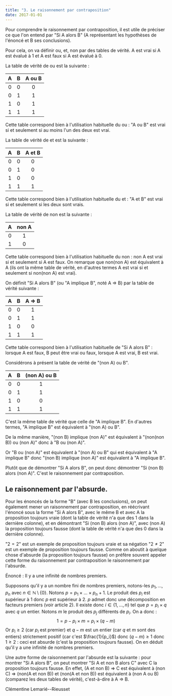 ```yaml
---
title: "3. Le raisonnement par contraposition"
date: 2017-01-01
---
```


Pour comprendre le raisonnement par contraposition, il est utile de préciser ce que l'on entend par "Si A alors B" (A représentant les hypothèses de l'énoncé et B ses conclusions).

Pour cela, on va définir ou, et, non par des tables de vérité. A est vrai si A est évalué à 1 et A est faux si A est évalué à 0.

La table de vérité de ou est la suivante :

| A  | B  | A ou B |
|:--:|:--:|:------:|
| 0  | 0  | 0      |
| 0  | 1  |   1    |
| 1  | 0  |    1   |
| 1  | 1  |    1   |

Cette table correspond bien à l'utilisation habituelle du ou : "A ou B" est vrai si et seulement si au moins l'un des deux est vrai.

La table de vérité de et est la suivante :

| A  | B  | A et B |
|:--:|:--:|:------:|
| 0  | 0  | 0      |
| 0  | 1  |   0    |
| 1  | 0  |    0   |
| 1  | 1  |    1   |


Cette table correspond bien à l'utilisation habituelle du et : "A et B" est vrai si et seulement si les deux sont vrais.

La table de vérité de non est la suivante :

| A  | non A  |
|:--:|:------:|
| 0  | 1      |
| 1  | 0      |

Cette table correspond bien à l'utilisation habituelle du non : non A est vrai si et seulement si A est faux. On remarque que non(non A) est équivalent à A (ils ont la même table de vérité, en d'autres termes A est vrai si et seulement si non(non A) est vrai).

On définit "Si A alors B" (ou "A implique B", noté A $\Rightarrow$ B) par la table de vérité suivante :

| A  | B  | A $\Rightarrow$ B |
|:--:|:--:|:-----------------:|
| 0  | 0  | 1                 |
| 0  | 1  |   1               |
| 1  | 0  |    0              |
| 1  | 1  |    1              |


Cette table correspond bien à l'utilisation habituelle de "Si A alors B" : lorsque A est faux, B peut être vrai ou faux, lorsque A est vrai, B est vrai.

Considérons à présent la table de vérité de "(non A) ou B".

| A  | B  | (non A) ou B      |
|:--:|:--:|:-----------------:|
| 0  | 0  | 1                 |
| 0  | 1  |   1               |
| 1  | 0  |    0              |
| 1  | 1  |    1              |

C'est la même table de vérité que celle de "A implique B". En d'autres termes, "A implique B" est équivalent à "(non A) ou B".

De la même manière, "(non B) implique (non A)" est équivalent à "(non(non B)) ou (non A)" donc à "B ou (non A)".

Or "B ou (non A)" est équivalent à "(non A) ou B" qui est équivalent à "A implique B" donc "(non B) implique (non A)" est équivalent à "A implique B".

Plutôt que de démontrer "Si A alors B", on peut donc démontrer "Si (non B) alors (non A)". C'est le raisonnement par contraposition.

## Le raisonnement par l'absurde. ##

Pour les énoncés de la forme "B" (avec B les conclusions), on peut également mener un raisonnement par contraposition, en réécrivant l'énoncé sous la forme "Si A alors B", avec le même B et avec A la proposition toujours vraie (dont la table de vérité n'a que des 1 dans la dernière colonne), et en démontrant "Si (non B) alors (non A)", avec (non A) la proposition toujours fausse (dont la table de vérité n'a que des 0 dans la dernière colonne).
 
 "$2 = 2$" est un exemple de proposition toujours vraie et sa négation "$2 \neq 2$" est un exemple de proposition toujours fausse. Comme on aboutit à quelque chose d'absurde (la proposition toujours fausse) on préfère souvent appeler cette forme du raisonnement par contraposition le raisonnement par l'absurde.

Énoncé : Il y a une infinité de nombres premiers.

Supposons qu'il y a un nombre fini de nombres premiers, notons-les $p_1,...,p_n$ avec $n\in\mathbb{N} \setminus \{0\}$. Notons $p = p_1 \times ... \times p_n + 1$. Le produit des $p_i$ est supérieur à 1 donc $p$ est supérieur à 2. $p$ admet donc une décomposition en facteurs premiers (voir article 2). Il existe donc $i \in \{1,...,n\}$ tel que $p = p_i \times q$ avec $q$ un entier. Notons $m$ le produit des $p_j$ différents de $p_i$. On a donc :
$$1 = p - p_i \times m = p_i \times (q - m) $$
Or $p_i \geq 2$ (car $p_i$ est premier) et $q-m$ est un entier (car $q$ et $m$ sont des entiers) strictement positif (car c'est $\frac{1}{p_i}$) donc $(q-m) \geq 1$ donc $1 \geq 2$ : ceci est absurde (c'est la proposition toujours fausse).
On en déduit qu'il y a une infinité de nombres premiers.

Une autre forme de raisonnement par l'absurde est la suivante : pour montrer "Si A alors B", on peut montrer "Si A et non B alors C" avec C la proposition toujours fausse. En effet, (A et non B) $\Rightarrow$ C est équivalent à (non C) $\Rightarrow$ (non(A et non B)) et (non(A et non B)) est équivalent à (non A ou B) (comparez les deux tables de vérité), c'est-à-dire à A $\Rightarrow$ B.

Clémentine Lemarié--Rieusset
